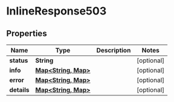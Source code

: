# InlineResponse503

## Properties
Name | Type | Description | Notes
------------ | ------------- | ------------- | -------------
**status** | **String** |  |  [optional]
**info** | [**Map&lt;String, Map&gt;**](Map.md) |  |  [optional]
**error** | [**Map&lt;String, Map&gt;**](Map.md) |  |  [optional]
**details** | [**Map&lt;String, Map&gt;**](Map.md) |  |  [optional]

